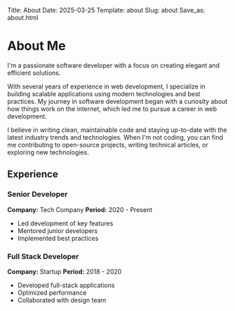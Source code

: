 Title: About
Date: 2025-03-25
Template: about
Slug: about
Save_as: about.html

# About Me

I'm a passionate software developer with a focus on creating elegant and efficient solutions.

With several years of experience in web development, I specialize in building scalable applications using modern technologies and best practices. My journey in software development began with a curiosity about how things work on the internet, which led me to pursue a career in web development.

I believe in writing clean, maintainable code and staying up-to-date with the latest industry trends and technologies. When I'm not coding, you can find me contributing to open-source projects, writing technical articles, or exploring new technologies.

## Experience

### Senior Developer
**Company:** Tech Company
**Period:** 2020 - Present
- Led development of key features
- Mentored junior developers
- Implemented best practices

### Full Stack Developer
**Company:** Startup
**Period:** 2018 - 2020
- Developed full-stack applications
- Optimized performance
- Collaborated with design team 